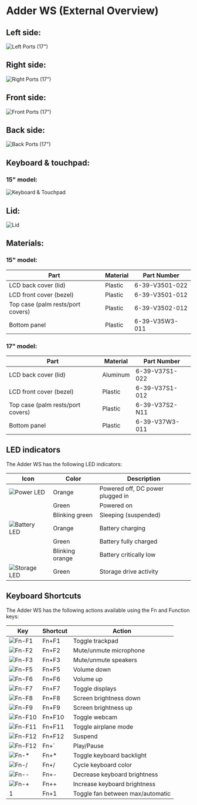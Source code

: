 # Adder WS (External Overview)

## Left side:

![Left Ports (17")](./img/ports-left-17.webp)

## Right side:

![Right Ports (17")](./img/ports-right-17.webp)

## Front side:

![Front Ports (17")](./img/ports-front-17.webp)

## Back side:

![Back Ports (17")](./img/ports-back-17.webp)

## Keyboard & touchpad:

### 15" model:

![Keyboard & Touchpad](./img/keyboard-touchpad.webp)

## Lid:

![Lid](./img/lid.webp)

## Materials:

### 15" model:

|Part                              |Material|Part Number    |
|----------------------------------|--------|---------------|
|LCD back cover (lid)              |Plastic |6-39-V3501-022 |
|LCD front cover (bezel)           |Plastic |6-39-V3501-012 |
|Top case (palm rests/port covers) |Plastic |6-39-V3502-012 |
|Bottom panel                      |Plastic |6-39-V35W3-011 |

### 17" model:

|Part                              |Material |Part Number    |
|----------------------------------|---------|---------------|
|LCD back cover (lid)              |Aluminum |6-39-V37S1-022 |
|LCD front cover (bezel)           |Plastic  |6-39-V37S1-012 |
|Top case (palm rests/port covers) |Plastic  |6-39-V37S2-N11 |
|Bottom panel                      |Plastic  |6-39-V37W3-011 |

## LED indicators

The Adder WS has the following LED indicators:

|Icon                                    |Color          |Description                      |
|----------------------------------------|---------------|---------------------------------|
|![Power LED](./img/led-power.png)       |Orange         |Powered off, DC power plugged in |
|                                        |Green          |Powered on                       |
|                                        |Blinking green |Sleeping (suspended)             |
|![Battery LED](./img/led-battery.png)   |Orange         |Battery charging                 |
|                                        |Green          |Battery fully charged            |
|                                        |Blinking orange|Battery critically low           |
|![Storage LED](./img/led-storage.png)   |Green          |Storage drive activity           |

## Keyboard Shortcuts

The Adder WS has the following actions available using the Fn and Function keys:

|Key                        |Shortcut|Action                             |
|---------------------------|--------|-----------------------------------|
|![Fn-F1](./img/fn-f1.png)  |Fn+F1   |Toggle trackpad                    |
|![Fn-F2](./img/fn-f2.png)  |Fn+F2   |Mute/unmute microphone             |
|![Fn-F3](./img/fn-f3.png)  |Fn+F3   |Mute/unmute speakers               |
|![Fn-F5](./img/fn-f5.png)  |Fn+F5   |Volume down                        |
|![Fn-F6](./img/fn-f6.png)  |Fn+F6   |Volume up                          |
|![Fn-F7](./img/fn-f7.png)  |Fn+F7   |Toggle displays                    |
|![Fn-F8](./img/fn-f8.png)  |Fn+F8   |Screen brightness down             |
|![Fn-F9](./img/fn-f9.png)  |Fn+F9   |Screen brightness up               |
|![Fn-F10](./img/fn-f10.png)|Fn+F10  |Toggle webcam                      |
|![Fn-F11](./img/fn-f11.png)|Fn+F11  |Toggle airplane mode               |
|![Fn-F12](./img/fn-f12.png)|Fn+F12  |Suspend                            |
|![Fn-F12](./img/fn-dia.jpg)|Fn+`    |Play/Pause                         |
|![Fn-*](./img/fn-star.png) |Fn+*    |Toggle keyboard backlight          |
|![Fn-/](./img/fn-slash.png)|Fn+/    |Cycle keyboard color               |
|![Fn--](./img/fn-minus.png)|Fn+-    |Decrease keyboard brightness       |
|![Fn-+](./img/fn-plus.png) |Fn++    |Increase keyboard brightness       |
|1                          |Fn+1    |Toggle fan between max/automatic   |




